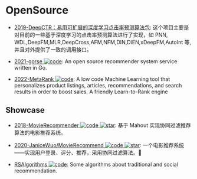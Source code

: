 # OpenSource

- [2019-DeepCTR：易用可扩展的深度学习点击率预测算法包](https://zhuanlan.zhihu.com/p/53231955): 这个项目主要是对目前的一些基于深度学习的点击率预测算法进行了实现，如 PNN, WDL,DeepFM,MLR,DeepCross,AFM,NFM,DIN,DIEN,xDeepFM,AutoInt 等,并且对外提供了一致的调用接口。

- [2021-gorse ![code](https://ng-tech.icu/assets/code.svg)](https://github.com/zhenghaoz/gorse): An open source recommender system service written in Go.

- [2022-MetaRank ![code](https://ng-tech.icu/assets/code.svg)](https://github.com/metarank/metarank): A low code Machine Learning tool that personalizes product listings, articles, recommendations, and search results in order to boost sales. A friendly Learn-to-Rank engine

## Showcase

- [2018-MovieRecommender ![code](https://ng-tech.icu/assets/code.svg) ![star](https://img.shields.io/github/stars/bystc/MovieRecommender)](https://github.com/bystc/MovieRecommender): 基于 Mahout 实现协同过滤推荐算法的电影推荐系统。

- [2020-JaniceWuo/MovieRecommend ![code](https://ng-tech.icu/assets/code.svg) ![star](https://img.shields.io/github/stars/JaniceWuo/MovieRecommend)](https://github.com/JaniceWuo/MovieRecommend): 一个电影推荐系统——实现用户登录、评分、推荐，采用协同过滤算法。🌸

- [RSAlgorithms ![code](https://ng-tech.icu/assets/code.svg)](https://github.com/hongleizhang/RSAlgorithms): Some algorithms about traditional and social recommendation.
